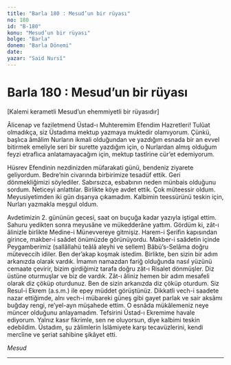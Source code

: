 ```yaml
---
title: "Barla 180 : Mesud’un bir rüyası"
no: 180
id: "B-180"
konu: "Mesud’un bir rüyası"
bolge: "Barla"
donem: "Barla Dönemi"
date: 
yazar: "Said Nursî"
---
```


# Barla 180 : Mesud’un bir rüyası

<p class="takdim">[Kalemi kerametli Mesud’un ehemmiyetli bir rüyasıdır]</p>

Âlicenap ve faziletmend Üstad-ı Muhteremim Efendim Hazretleri! Tulûat olmadıkça, siz Üstadıma mektup yazmaya muktedir olamıyorum. Çünkü, başlıca âmâlim Nurların ikmali olduğundan ve yazdığım esnada bir an evvel bitirmek emeliyle seri bir surette yazdığım için, o Nurlardan almış olduğum feyzi etraflıca anlatamayacağım için, mektup tastîrine cür’et edemiyorum.

Hüsrev Efendinin nezdinizden müfarakati günü, bendeniz ziyarete geliyordum. Bedre’nin civarında birbirimize tesadüf ettik. Geri dönmekliğimizi söylediler. Sabırsızca, esbabının neden münbais olduğunu sordum. Neticeyi anlattılar. Birlikte köye avdet ettik. Çok müteessir oldum. Meyusiyetimden iki gün dışarıya çıkamadım. Kalbimin teessürünü teskin için, Nurları yazmakla meşgul oldum.

Avdetimizin 2. gününün gecesi, saat on buçuğa kadar yazıyla iştigal ettim. Sahuru yedikten sonra meyusâne ve mükedderâne yattım. Gördüm ki, zât-ı âlinizle birlikte Medine-i Münevvereye gitmişiz. Harem-i Şerifin kapısından girince, makber-i saâdet önümüzde görünüyordu. Makber-i saâdetin içinde Peygamberimiz (sallâllahü teâlâ aleyhi ve sellem) Bâbü’s-Selâma doğru müteveccih idiler. Ben der’akap koşmak istedim. Birlikte, ben sizin bir adım arkanızda olarak vardık. İmamın namazdan fariğ olduğunda nasıl yüzünü cemaate çevirir, bizim girdiğimiz tarafa doğru zât-ı Risalet dönmüşler. Diz üstüne oturmuşlar ve biz de vardık. Zât-ı âliniz hemen bir adım mesafeli olarak diz çöküp oturdunuz. Ben de sizin arkanızda diz çöküp oturdum. Siz Resul-i Ekrem (a.s.m.) ile epey müddet görüştünüz. Dikkatli vech-i saadete nazar ettiğimde, alnı vech-i mübareki güneş gibi gayet parlak ve sair aksâmı buğday rengi, re’yel-ayn müşahede ettim. O esnâda mükâlemeniz neye müncer olduğunu anlayamadım. Tefsirini Üstad-ı Ekremime havale ediyorum. Yalnız kasır fikrimle, sen ne oluyorsun, diye kalbimi teskin edebildim. Üstadım, şu zâlimlerin İslâmiyete karşı tecavüzlerini, kendi mercîine ve şeriat sahibine şikâyet etti.

*Mesud*

***
